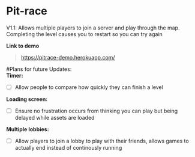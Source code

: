 # Pit-race
V1.1: Allows multiple players to join a server and play through the map. Completing the level causes you to restart so you can try again  
 
**Link to demo**
  > https://pitrace-demo.herokuapp.com/

#Plans for future Updates:  
**Timer:**  
- [ ] Allow people to compare how quickly they can finish a level  


**Loading screen:**  
- [ ] Ensure no frustration occurs from thinking you can play but being delayed while assets are loaded  

**Multiple lobbies:**  
- [ ] Allow players to join a lobby to play with their friends, allows games to actually end instead of continously running  
